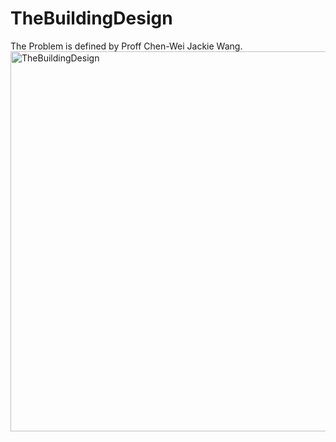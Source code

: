 # TheBuildingDesign
The Problem is defined by Proff Chen-Wei Jackie Wang.
<img width="608" alt="TheBuildingDesign" src="https://user-images.githubusercontent.com/97642837/170542063-40b257d7-38ca-4447-a467-7bcd849f4c7f.png">
